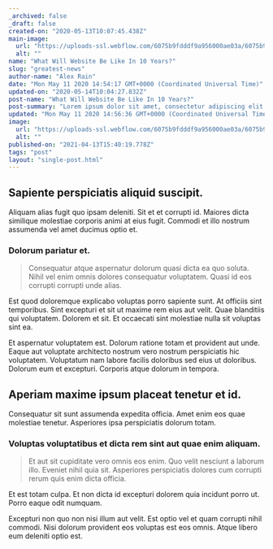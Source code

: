 ```yaml
---
_archived: false
_draft: false
created-on: "2020-05-13T10:07:45.438Z"
main-image:
  url: "https://uploads-ssl.webflow.com/6075b9fdddf9a956000ae03a/6075b9fdddf9a9c24c0ae150_blogimage3.jpg"
  alt: ""
name: "What Will Website Be Like In 10 Years?"
slug: "greatest-news"
author-name: "Alex Rain"
date: "Mon May 11 2020 14:54:17 GMT+0000 (Coordinated Universal Time)"
updated-on: "2020-05-14T10:04:27.832Z"
post-name: "What Will Website Be Like In 10 Years?"
post-summary: "Lorem ipsum dolor sit amet, consectetur adipiscing elit, sed do eiusmod tempor incididunt ut labore et dolore magna aliqua. Ut enim ad minim veniam, quis nostrud exercitation ullamco laboris nisi ut aliquip ex ea commodo consequat. Duis aute irure dolor in reprehenderit in voluptate velit esse cillum dolore eu fugiat nulla pariatur. Excepteur sint occaecat cupidatat non proident, sunt in culpa qui officia deserunt mollit anim id est laborum."
updated: "Mon May 11 2020 14:56:36 GMT+0000 (Coordinated Universal Time)"
image:
  url: "https://uploads-ssl.webflow.com/6075b9fdddf9a956000ae03a/6075b9fdddf9a9d0820ae147_5ea2f5b20047dfea4b1cd509_blogimage6.jpeg"
  alt: ""
published-on: "2021-04-13T15:40:19.778Z"
tags: "post"
layout: "single-post.html"
---
```


Sapiente perspiciatis aliquid suscipit.
---------------------------------------

Aliquam alias fugit quo ipsam deleniti. Sit et et corrupti id. Maiores dicta similique molestiae corporis animi at eius fugit. Commodi et illo nostrum assumenda vel amet ducimus optio et.

### Dolorum pariatur et.

> Consequatur atque aspernatur dolorum quasi dicta ea quo soluta. Nihil vel enim omnis dolores consequatur voluptatem. Quasi id eos corrupti corrupti unde alias.

Est quod doloremque explicabo voluptas porro sapiente sunt. At officiis sint temporibus. Sint excepturi et sit ut maxime rem eius aut velit. Quae blanditiis qui voluptatem. Dolorem et sit. Et occaecati sint molestiae nulla sit voluptas sint ea.

Et aspernatur voluptatem est. Dolorum ratione totam et provident aut unde. Eaque aut voluptate architecto nostrum vero nostrum perspiciatis hic voluptatem. Voluptatum nam labore facilis doloribus sed eius ut doloribus. Dolorum eum et excepturi. Corporis atque dolorum in tempora.

Aperiam maxime ipsum placeat tenetur et id.
-------------------------------------------

Consequatur sit sunt assumenda expedita officia. Amet enim eos quae molestiae tenetur. Asperiores ipsa perspiciatis dolorum totam.

### Voluptas voluptatibus et dicta rem sint aut quae enim aliquam.

> Et aut sit cupiditate vero omnis eos enim. Quo velit nesciunt a laborum illo. Eveniet nihil quia sit. Asperiores perspiciatis dolores cum corrupti rerum quis enim dicta officia.

Et est totam culpa. Et non dicta id excepturi dolorem quia incidunt porro ut. Porro eaque odit numquam.

Excepturi non quo non nisi illum aut velit. Est optio vel et quam corrupti nihil commodi. Nisi dolorum provident eos voluptas est eos omnis. Atque libero eum deleniti optio est.

‍
